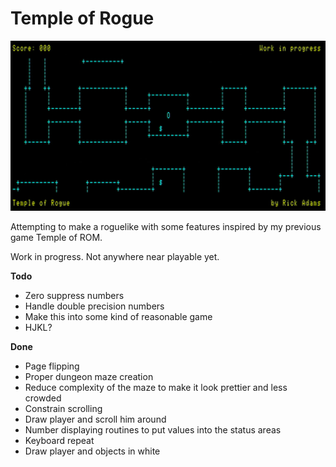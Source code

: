 Temple of Rogue
==========

![](images/screenshot.jpg)

Attempting to make a roguelike with some features inspired by my previous game Temple of ROM.

Work in progress.  Not anywhere near playable yet.

**Todo**

- Zero suppress numbers
- Handle double precision numbers
- Make this into some kind of reasonable game
- HJKL?

**Done**

- Page flipping
- Proper dungeon maze creation
- Reduce complexity of the maze to make it look prettier and less crowded
- Constrain scrolling
- Draw player and scroll him around
- Number displaying routines to put values into the status areas
- Keyboard repeat
- Draw player and objects in white
